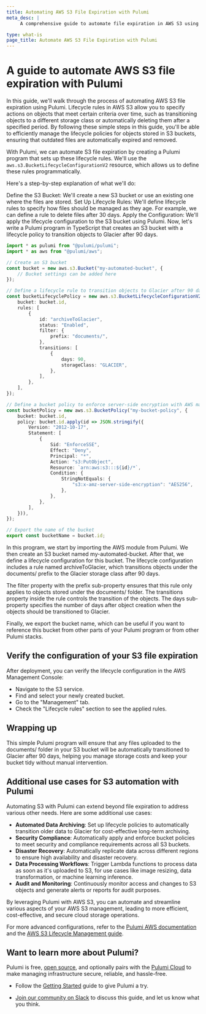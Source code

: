 ```yaml
---
title: Automating AWS S3 File Expiration with Pulumi
meta_desc: |
     A comprehensive guide to automate file expiration in AWS S3 using Pulumi.

type: what-is
page_title: Automate AWS S3 File Expiration with Pulumi
---
```


# A guide to automate AWS S3 file expiration with Pulumi

In this guide, we'll walk through the process of automating AWS S3 file expiration using Pulumi. Lifecycle rules in AWS S3 allow you to specify actions on objects that meet certain criteria over time, such as transitioning objects to a different storage class or automatically deleting them after a specified period. By following these simple steps in this guide, you'll be able to efficiently manage the lifecycle policies for objects stored in S3 buckets, ensuring that outdated files are automatically expired and removed.

With Pulumi, we can automate S3 file expiration by creating a Pulumi program that sets up these lifecycle rules. We'll use the `aws.s3.BucketLifecycleConfigurationV2` resource, which allows us to define these rules programmatically.

Here's a step-by-step explanation of what we'll do:

Define the S3 Bucket: We'll create a new S3 bucket or use an existing one where the files are stored.
Set Up Lifecycle Rules: We'll define lifecycle rules to specify how files should be managed as they age. For example, we can define a rule to delete files after 30 days.
Apply the Configuration: We'll apply the lifecycle configuration to the S3 bucket using Pulumi.
Now, let's write a Pulumi program in TypeScript that creates an S3 bucket with a lifecycle policy to transition objects to Glacier after 90 days.

```typescript
import * as pulumi from "@pulumi/pulumi";
import * as aws from "@pulumi/aws";

// Create an S3 bucket
const bucket = new aws.s3.Bucket("my-automated-bucket", {
    // Bucket settings can be added here
});

// Define a lifecycle rule to transition objects to Glacier after 90 days
const bucketLifecyclePolicy = new aws.s3.BucketLifecycleConfigurationV2("my-bucket-lifecycle", {
    bucket: bucket.id,
    rules: [
        {
            id: "archiveToGlacier",
            status: "Enabled",
            filter: {
                prefix: "documents/",
            },
            transitions: [
                {
                    days: 90,
                    storageClass: "GLACIER",
                },
            ],
        },
    ],
});

// Define a bucket policy to enforce server-side encryption with AWS managed keys (SSE-S3)
const bucketPolicy = new aws.s3.BucketPolicy("my-bucket-policy", {
    bucket: bucket.id,
    policy: bucket.id.apply(id => JSON.stringify({
        Version: "2012-10-17",
        Statement: [
            {
                Sid: "EnforceSSE",
                Effect: "Deny",
                Principal: "*",
                Action: "s3:PutObject",
                Resource: `arn:aws:s3:::${id}/*`,
                Condition: {
                    StringNotEquals: {
                        "s3:x-amz-server-side-encryption": "AES256",
                    },
                },
            },
        ],
    })),
});

// Export the name of the bucket
export const bucketName = bucket.id;
```

In this program, we start by importing the AWS module from Pulumi. We then create an S3 bucket named my-automated-bucket. After that, we define a lifecycle configuration for this bucket. The lifecycle configuration includes a rule named archiveToGlacier, which transitions objects under the documents/ prefix to the Glacier storage class after 90 days.

The filter property with the prefix sub-property ensures that this rule only applies to objects stored under the documents/ folder. The transitions property inside the rule controls the transition of the objects. The days sub-property specifies the number of days after object creation when the objects should be transitioned to Glacier.

Finally, we export the bucket name, which can be useful if you want to reference this bucket from other parts of your Pulumi program or from other Pulumi stacks.

## Verify the configuration of your S3 file expiration

After deployment, you can verify the lifecycle configuration in the AWS Management Console:

- Navigate to the S3 service.
- Find and select your newly created bucket.
- Go to the "Management" tab.
- Check the "Lifecycle rules" section to see the applied rules.

## Wrapping up

This simple Pulumi program will ensure that any files uploaded to the documents/ folder in your S3 bucket will be automatically transitioned to Glacier after 90 days, helping you manage storage costs and keep your bucket tidy without manual intervention.

## Additional use cases for S3 automation with Pulumi

Automating S3 with Pulumi can extend beyond file expiration to address various other needs. Here are some additional use cases:

- **Automated Data Archiving**: Set up lifecycle policies to automatically transition older data to Glacier for cost-effective long-term archiving.
- **Security Compliance**: Automatically apply and enforce bucket policies to meet security and compliance requirements across all S3 buckets.
- **Disaster Recovery**: Automatically replicate data across different regions to ensure high availability and disaster recovery.
- **Data Processing Workflows**: Trigger Lambda functions to process data as soon as it's uploaded to S3, for use cases like image resizing, data transformation, or machine learning inference.
- **Audit and Monitoring**: Continuously monitor access and changes to S3 objects and generate alerts or reports for audit purposes.

By leveraging Pulumi with AWS S3, you can automate and streamline various aspects of your AWS S3 management, leading to more efficient, cost-effective, and secure cloud storage operations.

For more advanced configurations, refer to the [Pulumi AWS documentation](/docs/reference/pkg/aws/s3/bucketlifecycleconfiguration/) and the [AWS S3 Lifecycle Management guide](https://docs.aws.amazon.com/AmazonS3/latest/dev/object-lifecycle-mgmt.html).

## Want to learn more about Pulumi?

Pulumi is free, [open source](https://github.com/pulumi/pulumi), and optionally pairs with the [Pulumi Cloud](/docs/pulumi-cloud/) to make managing infrastructure secure, reliable, and hassle-free.

- Follow the [Getting Started](/docs/get-started/) guide to give Pulumi a try.

- [Join our community on Slack](https://slack.pulumi.com/) to discuss this guide, and let us know what you think.
